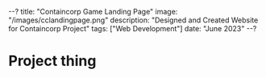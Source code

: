 --?
title: "Containcorp Game Landing Page"
image: "/images/cclandingpage.png"
description: "Designed and Created Website for Containcorp Project"
tags: ["Web Development"]
date: "June 2023"
--?

# Project thing